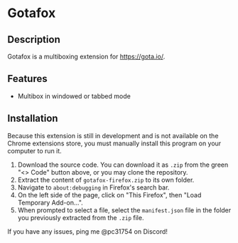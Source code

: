 # Gotafox 
## Description
Gotafox is a multiboxing extension for https://gota.io/.
## Features
- Multibox in windowed or tabbed mode
## Installation
Because this extension is still in development and is not available on the Chrome extensions store, you must manually install this program on your computer to run it.
1. Download the source code. You can download it as `.zip` from the green "<> Code" button above, or you may clone the repository.
2. Extract the content of `gotafox-firefox.zip` to its own folder.
3. Navigate to `about:debugging` in Firefox's search bar.
4. On the left side of the page, click on "This Firefox", then "Load Temporary Add-on...".
5. When prompted to select a file, select the `manifest.json` file in the folder you previously extracted from the `.zip` file.

If you have any issues, ping me @pc31754 on Discord!
